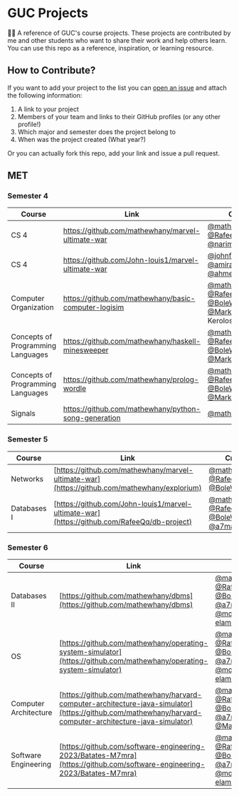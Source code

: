 # GUC Projects
👨‍🎓 A reference of GUC's course projects. These projects are contributed by me and other students who want to share their work and help others learn. You can use this repo as a reference, inspiration, or learning resource. 

## How to Contribute?
If you want to add your project to the list you can [open an issue](https://github.com/mathewhany/guc-projects/issues/new) and attach the following information: 
1. A link to your project
2. Members of your team and links to their GitHub profiles (or any other profile!)
3. Which major and semester does the project belong to
4. When was the project created (What year?)

Or you can actually fork this repo, add your link and issue a pull request. 


## MET
### Semester 4
| Course | Link | Creators | Year
| -- | -- | -- | -- |
| CS 4 | https://github.com/mathewhany/marvel-ultimate-war | [@mathewhany](https://github.com/mathewhany), [@RafeeQq](https://github.com/RafeeQq), [@narimannoureldeen](https://github.com/narimannoureldeen) | 2022
| CS 4 | https://github.com/John-louis1/marvel-ultimate-war | [@johnfayez](https://github.com/John-louis1), [@amirawad](https://github.com/amir-awad), [@ahmedmonsef](https://github.com/ahmedmonsef184) | 2022
| Computer Organization | https://github.com/mathewhany/basic-computer-logisim | [@mathewhany](https://github.com/mathewhany), [@RafeeQq](https://github.com/RafeeQq), [@BoleWaheed](https://github.com/BolesWaheed), [@MarkMahrous](https://github.com/MarkMahrous), Kerolos Zakaria | 2022
| Concepts of Programming Languages | https://github.com/mathewhany/haskell-minesweeper | [@mathewhany](https://github.com/mathewhany), [@RafeeQq](https://github.com/RafeeQq), [@BoleWaheed](https://github.com/BolesWaheed), [@MarkMahrous](https://github.com/MarkMahrous) | 2022
| Concepts of Programming Languages | https://github.com/mathewhany/prolog-wordle | [@mathewhany](https://github.com/mathewhany), [@RafeeQq](https://github.com/RafeeQq), [@BoleWaheed](https://github.com/BolesWaheed), [@MarkMahrous](https://github.com/MarkMahrous) | 2022
| Signals | https://github.com/mathewhany/python-song-generation | [@mathewhany](https://github.com/mathewhany) | 2022

### Semester 5
| Course | Link | Creators | Year
| -- | -- | -- | -- |
| Networks | [https://github.com/mathewhany/marvel-ultimate-war](https://github.com/mathewhany/explorium) | [@mathewhany](https://github.com/mathewhany), [@RafeeQq](https://github.com/RafeeQq), [@BoleWaheed](https://github.com/BolesWaheed) | 2022
| Databases I | [https://github.com/John-louis1/marvel-ultimate-war](https://github.com/RafeeQq/db-project) | [@mathewhany](https://github.com/mathewhany), [@RafeeQq](https://github.com/RafeeQq), [@BoleWaheed](https://github.com/BolesWaheed), [@a7madgom3a16](https://github.com/a7madgom3a16) | 2022

### Semester 6
| Course | Link | Creators | Year
| -- | -- | -- | -- |
| Databases II | [https://github.com/mathewhany/dbms](https://github.com/mathewhany/dbms) | [@mathewhany](https://github.com/mathewhany), [@RafeeQq](https://github.com/RafeeQq), [@BoleWaheed](https://github.com/BolesWaheed), [@a7madgom3a16](https://github.com/a7madgom3a16), [@mostafa-elamory](https://github.com/mostafa-elamory) | 2023
| OS | [https://github.com/mathewhany/operating-system-simulator](https://github.com/mathewhany/operating-system-simulator) | [@mathewhany](https://github.com/mathewhany), [@RafeeQq](https://github.com/RafeeQq), [@BoleWaheed](https://github.com/BolesWaheed), [@a7madgom3a16](https://github.com/a7madgom3a16), [@mostafa-elamory](https://github.com/mostafa-elamory) | 2023
| Computer Architecture | [https://github.com/mathewhany/harvard-computer-architecture-java-simulator](https://github.com/mathewhany/harvard-computer-architecture-java-simulator) | [@mathewhany](https://github.com/mathewhany), [@RafeeQq](https://github.com/RafeeQq), [@BoleWaheed](https://github.com/BolesWaheed), [@a7madgom3a16](https://github.com/a7madgom3a16), [@MarkMahrous](https://github.com/MarkMahrous) | 2023
| Software Engineering | [https://github.com/software-engineering-2023/Batates-M7mra](https://github.com/software-engineering-2023/Batates-M7mra) | [@mathewhany](https://github.com/mathewhany), [@RafeeQq](https://github.com/RafeeQq), [@BoleWaheed](https://github.com/BolesWaheed), [@a7madgom3a16](https://github.com/a7madgom3a16), [@mostafa-elamory](https://github.com/mostafa-elamory) | 2023

